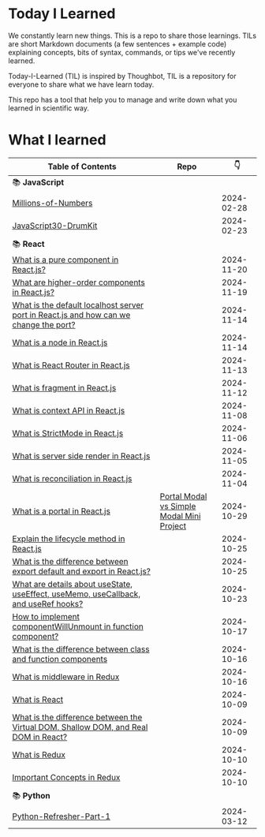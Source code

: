 # Today I Learned

We constantly learn new things. This is a repo to share those learnings.
TILs are short Markdown documents (a few sentences + example code) explaining
concepts, bits of syntax, commands, or tips we've recently learned.

Today-I-Learned (TIL) is inspired by Thoughbot, TIL is a repository for everyone to share what we have learn today.

This repo has a tool that help you to manage and write down what you learned in scientific way.

# What I learned

| Table of Contents | Repo | :point_down: |
| -------- | -------- | -------- |
| :books: **JavaScript** | |
| [Millions-of-Numbers](JavaScript/millions-of-numbers.md) || 2024-02-28 |
| [JavaScript30-DrumKit](JavaScript/javascript30-DrumKit.md) || 2024-02-23 |
| :books: **React** | |
| [What is a pure component in React.js?](React/pure-components.md) | | 2024-11-20 |
| [What are higher-order components in React.js?](React/higher-order-component.md) | | 2024-11-19 |
| [What is the default localhost server port in React.js and how can we change the port?](React/default-localhost-server-port.md) | | 2024-11-14 |
| [What is a node in React.js](React/node-in-react.md) | | 2024-11-14 |
| [What is React Router in React.js](React/react-router.md) | | 2024-11-13 |
| [What is fragment in React.js](React/fragment-in-react.md) | | 2024-11-12 |
| [What is context API in React.js](React/context-api.md) | | 2024-11-08 |
| [What is StrictMode in React.js](React/strictmode-in-react.md) | | 2024-11-06 |
| [What is server side render in React.js](React/server-side-rendering.md) | | 2024-11-05 |
| [What is reconciliation in React.js](React/reconciliation-in-react.md) | | 2024-11-04 |
| [What is a portal in React.js](React/portal-in-react.md) | [Portal Modal vs Simple Modal Mini Project](https://github.com/ganuza/react-modals-demo) | 2024-10-29 |
| [Explain the lifecycle method in React.js](React/lifecycle-method-react.md) || 2024-10-25 |
| [What is the difference between export default and export in React.js?](React/exportdefault-vs-export.md) || 2024-10-25 |
| [What are details about useState, useEffect, useMemo, useCallback, and useRef hooks?](React/react-hooks-details.md) || 2024-10-23 |
| [How to implement componentWillUnmount in function component?](React/react-class-vs-function-components.md) || 2024-10-17 |
| [What is the difference between class and function components](React/react-class-vs-function-components.md) || 2024-10-16 |
| [What is middleware in Redux](React/what-is-redux-middleware.md) || 2024-10-16|
| [What is React](React/what-is-react.md) || 2024-10-09 |
| [What is the difference between the Virtual DOM, Shallow DOM, and Real DOM in React?](React/the-DOM.md) || 2024-10-09 |
| [What is Redux](React/what-is-redux.md) || 2024-10-10 |
| [Important Concepts in Redux](React/redux-concepts.md) || 2024-10-10 |
| :books: **Python** | |
| [Python-Refresher-Part-1](Python/Python-Refresher-Part-1.md) || 2024-03-12 |
